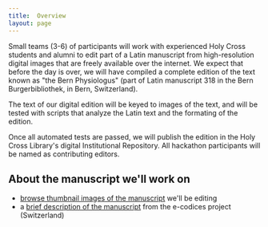 ```yaml
---
title:  Overview
layout: page
---
```



Small teams (3-6) of participants will work with experienced Holy Cross students and alumni to edit part of a Latin manuscript from high-resolution digital images that are freely available over the internet. We expect that before the day is over, we will have compiled a complete edition of the text known as "the Bern Physiologus" (part of Latin manuscript 318 in the Bern Burgerbibliothek, in Bern, Switzerland).

The text of our digital edition will be keyed to images of the text, and will be tested with scripts that analyze the Latin text and the formating of the edition.

Once all automated tests are passed, we will publish the edition in the Holy Cross Library's digital Institutional Repository.  All hackathon participants will be named as contributing editors.



## About the manuscript we'll work on




-   [browse thumbnail images of the manuscript](../thumbs) we'll be editing
-   a [brief description of the manuscript](http://www.e-codices.unifr.ch/en/searchresult/list/one/bbb/0318) from the e-codices project (Switzerland)
